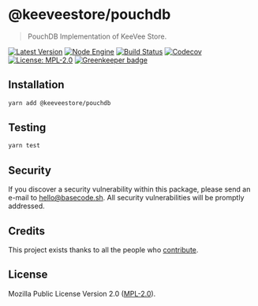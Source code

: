 # @keeveestore/pouchdb

> PouchDB Implementation of KeeVee Store.

[![Latest Version](https://badgen.now.sh/npm/v/@keeveestore/pouchdb)](https://www.npmjs.com/package/@keeveestore/pouchdb)
[![Node Engine](https://badgen.now.sh/npm/node/@keeveestore/pouchdb)](https://www.npmjs.com/package/@keeveestore/pouchdb)
[![Build Status](https://badgen.now.sh/circleci/github/keeveestore/pouchdb)](https://circleci.com/gh/keeveestore/pouchdb)
[![Codecov](https://badgen.now.sh/codecov/c/github/keeveestore/pouchdb)](https://codecov.io/gh/keeveestore/pouchdb)
[![License: MPL-2.0](https://badgen.now.sh/badge/license/MPL-2.0/green)](https://mozilla.org/MPL/2.0/) [![Greenkeeper badge](https://badges.greenkeeper.io/keeveestore/pouchdb.svg)](https://greenkeeper.io/)

## Installation

```bash
yarn add @keeveestore/pouchdb
```

## Testing

```bash
yarn test
```

## Security

If you discover a security vulnerability within this package, please send an e-mail to hello@basecode.sh. All security vulnerabilities will be promptly addressed.

## Credits

This project exists thanks to all the people who [contribute](../../contributors).

## License

Mozilla Public License Version 2.0 ([MPL-2.0](./LICENSE)).
